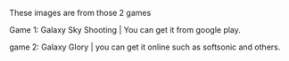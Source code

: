 These images are from those 2 games

Game 1: Galaxy Sky Shooting | You can get it from google play.

game 2: Galaxy Glory | you can get it online such as softsonic and others.
